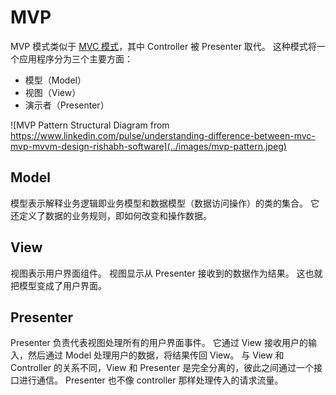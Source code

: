# MVP

MVP 模式类似于 [MVC 模式](./mvc.md)，其中 Controller 被 Presenter 取代。
这种模式将一个应用程序分为三个主要方面：

- 模型（Model）
- 视图（View）
- 演示者（Presenter）

![MVP Pattern Structural Diagram from https://www.linkedin.com/pulse/understanding-difference-between-mvc-mvp-mvvm-design-rishabh-software](../images/mvp-pattern.jpeg)

## Model

模型表示解释业务逻辑即业务模型和数据模型（数据访问操作）的类的集合。
它还定义了数据的业务规则，即如何改变和操作数据。

## View

视图表示用户界面组件。
视图显示从 Presenter 接收到的数据作为结果。
这也就把模型变成了用户界面。

## Presenter

Presenter 负责代表视图处理所有的用户界面事件。
它通过 View 接收用户的输入，然后通过 Model 处理用户的数据，将结果传回 View。
与 View 和 Controller 的关系不同，View 和 Presenter 是完全分离的，彼此之间通过一个接口进行通信。
Presenter 也不像 controller 那样处理传入的请求流量。
